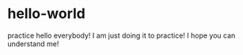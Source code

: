 # hello-world
practice
hello everybody!
I am just doing it to practice!
I hope you can understand me!
